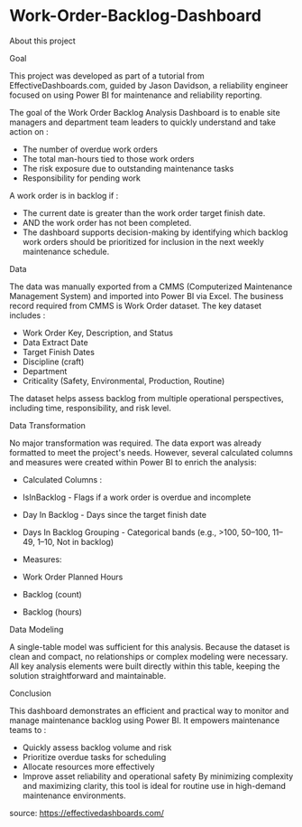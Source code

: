 # Work-Order-Backlog-Dashboard

About this project

Goal

This project was developed as part of a tutorial from EffectiveDashboards.com, guided by Jason Davidson, a reliability engineer focused on using Power BI for maintenance and reliability reporting.

The goal of the Work Order Backlog Analysis Dashboard is to enable site managers and department team leaders to quickly understand and take action on :
- The number of overdue work orders
- The total man-hours tied to those work orders
- The risk exposure due to outstanding maintenance tasks
- Responsibility for pending work

A work order is in backlog if :
- The current date is greater than the work order target finish date.
- AND the work order has not been completed.
- The dashboard supports decision-making by identifying which backlog work orders should be prioritized for inclusion in the next weekly maintenance schedule.

Data

The data was manually exported from a CMMS (Computerized Maintenance Management System) and imported into Power BI via Excel. The business record required from CMMS is Work Order dataset. The key dataset includes :
- Work Order Key, Description, and Status
- Data Extract Date
- Target Finish Dates
- Discipline (craft)
- Department
- Criticality (Safety, Environmental, Production, Routine)

The dataset helps assess backlog from multiple operational perspectives, including time, responsibility, and risk level.

Data Transformation

No major transformation was required. The data export was already formatted to meet the project's needs. However, several calculated columns and measures were created within Power BI to enrich the analysis:

- Calculated Columns :
 - IsInBacklog - Flags if a work order is overdue and incomplete
 - Day In Backlog - Days since the target finish date
 - Days In Backlog Grouping - Categorical bands (e.g., >100, 50–100, 11–49, 1–10, Not in backlog)

- Measures:
 - Work Order Planned Hours
 - Backlog (count)
 - Backlog (hours)

Data Modeling

A single-table model was sufficient for this analysis. Because the dataset is clean and compact, no relationships or complex modeling were necessary. All key analysis elements were built directly within this table, keeping the solution straightforward and maintainable.

Conclusion

This dashboard demonstrates an efficient and practical way to monitor and manage maintenance backlog using Power BI. It empowers maintenance teams to :
- Quickly assess backlog volume and risk
- Prioritize overdue tasks for scheduling
- Allocate resources more effectively
- Improve asset reliability and operational safety
By minimizing complexity and maximizing clarity, this tool is ideal for routine use in high-demand maintenance environments.

source: https://effectivedashboards.com/ 

